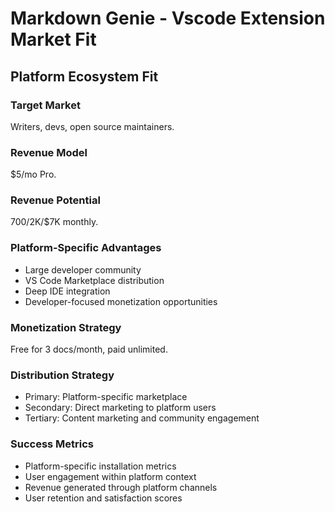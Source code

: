 # Markdown Genie - Vscode Extension Market Fit

## Platform Ecosystem Fit

### Target Market
Writers, devs, open source maintainers.

### Revenue Model
$5/mo Pro.

### Revenue Potential
$700/$2K/$7K monthly.

### Platform-Specific Advantages
- Large developer community
- VS Code Marketplace distribution
- Deep IDE integration
- Developer-focused monetization opportunities

### Monetization Strategy
Free for 3 docs/month, paid unlimited.

### Distribution Strategy
- Primary: Platform-specific marketplace
- Secondary: Direct marketing to platform users
- Tertiary: Content marketing and community engagement

### Success Metrics
- Platform-specific installation metrics
- User engagement within platform context
- Revenue generated through platform channels
- User retention and satisfaction scores
